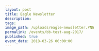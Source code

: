 ```yaml
---
layout: post
title: Eagle Newsletter
description:
tags:
image_path: /uploads/eagle-newsletter.PNG
permalink: /events/bb-test-aug-2017/
published: true
event_date: 2018-03-26 00:00:00
---
```



